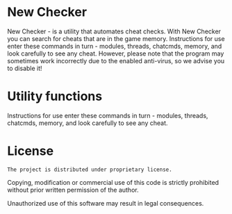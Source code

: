 # New Checker

New Checker - is a utility that automates cheat checks. With New Checker you can search for cheats that are in the game memory.
Instructions for use enter these commands in turn - modules, threads, chatcmds, memory, and look carefully to see any cheat.
However, please note that the program may sometimes work incorrectly due to the enabled anti-virus, so we advise you to disable it!

# Utility functions
Instructions for use enter these commands in turn - modules, threads, chatcmds, memory, and look carefully to see any cheat.

# License
`The project is distributed under proprietary license.`

Copying, modification or commercial use of this code is strictly prohibited without prior written permission of the author.

Unauthorized use of this software may result in legal consequences.
